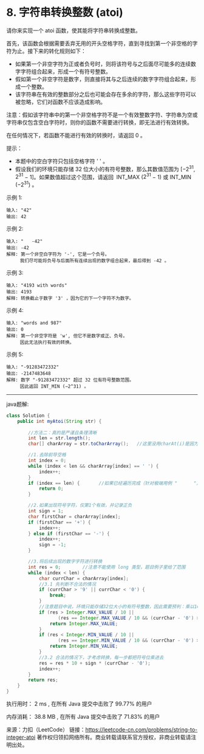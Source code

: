 # 8. 字符串转换整数 (atoi)

请你来实现一个 atoi 函数，使其能将字符串转换成整数。

首先，该函数会根据需要丢弃无用的开头空格字符，直到寻找到第一个非空格的字符为止。接下来的转化规则如下：

* 如果第一个非空字符为正或者负号时，则将该符号与之后面尽可能多的连续数字字符组合起来，形成一个有符号整数。
* 假如第一个非空字符是数字，则直接将其与之后连续的数字字符组合起来，形成一个整数。
* 该字符串在有效的整数部分之后也可能会存在多余的字符，那么这些字符可以被忽略，它们对函数不应该造成影响。

注意：假如该字符串中的第一个非空格字符不是一个有效整数字符、字符串为空或字符串仅包含空白字符时，则你的函数不需要进行转换，即无法进行有效转换。

在任何情况下，若函数不能进行有效的转换时，请返回 0 。

提示：

* 本题中的空白字符只包括空格字符 ' ' 。
* 假设我们的环境只能存储 32 位大小的有符号整数，那么其数值范围为 [$−2^{31}$,  $2^{31}$ − 1]。如果数值超过这个范围，请返回  INT_MAX ($2^{31}$ − 1) 或 INT_MIN ($−2^{31}$) 。

示例 1:
```
输入: "42"
输出: 42
```
示例 2:
```
输入: "   -42"
输出: -42
解释: 第一个非空白字符为 '-', 它是一个负号。
     我们尽可能将负号与后面所有连续出现的数字组合起来，最后得到 -42 。
```
示例 3:
```
输入: "4193 with words"
输出: 4193
解释: 转换截止于数字 '3' ，因为它的下一个字符不为数字。
```
示例 4:
```
输入: "words and 987"
输出: 0
解释: 第一个非空字符是 'w', 但它不是数字或正、负号。
     因此无法执行有效的转换。
```     
示例 5:
```
输入: "-91283472332"
输出: -2147483648
解释: 数字 "-91283472332" 超过 32 位有符号整数范围。 
     因此返回 INT_MIN (−2^31) 。
```
---

java题解:

```java
class Solution {
    public int myAtoi(String str) {
        
        //方法二：真的是严谨且条理清晰
        int len = str.length();
        char[] charArray = str.toCharArray();   //这里没用charAt(i)是因为其会去检查下标的合法性，会抛异常

        //1.去除前导空格
        int index = 0;
        while (index < len && charArray[index] == ' ') {
            index++;
        }
        if (index == len) {       //如果已经遍历完成（针对极端用例 "      "）
            return 0;
        }

        //2.如果出现符号字符，仅第1个有效，并记录正负
        int sign = 1;
        char firstChar = charArray[index];
        if (firstChar == '+') {
            index++;
        } else if (firstChar == '-') {
            index++;
            sign = -1;
        }

        //3.将后续出现的数字字符进行转换
        int res = 0;        //注意不能使用 long 类型，题目例子里给了范围
        while (index < len) {
            char currChar = charArray[index];
            //3.1 先判断不合法的情况
            if (currChar > '9' || currChar < '0') {
                break;
            }
            //注意题目中说，环境只能存储32位大小的有符号整数，因此需要预判：乘以10以后是否越界
            if (res > Integer.MAX_VALUE / 10 || 
                   (res == Integer.MAX_VALUE / 10 && (currChar - '0') > Integer.MAX_VALUE % 10)) {
                return Integer.MAX_VALUE;
            }
            if (res < Integer.MIN_VALUE / 10 || 
                   (res == Integer.MIN_VALUE / 10 && (currChar - '0') > -(Integer.MIN_VALUE % 10))) {
                return Integer.MIN_VALUE;
            }
            //3.2 合法的情况下，才考虑转换，每一步都把符号位乘进去
            res = res * 10 + sign * (currChar - '0');
            index++;
        }
        return res;
    }
}
```

执行用时：
2 ms
, 在所有 Java 提交中击败了
99.77%
的用户

内存消耗：
38.8 MB
, 在所有 Java 提交中击败了
71.83%
的用户

来源：力扣（LeetCode）
链接：https://leetcode-cn.com/problems/string-to-integer-atoi
著作权归领扣网络所有。商业转载请联系官方授权，非商业转载请注明出处。
